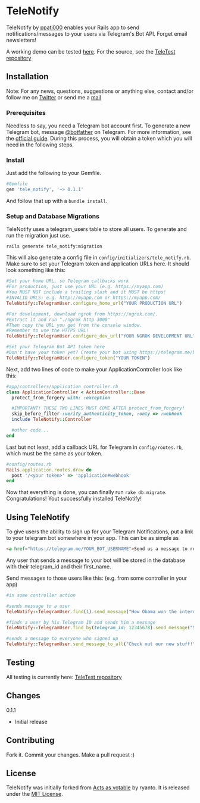 # TeleNotify

TeleNotify by [ppati000](http://twitter.com/ppati000) enables your Rails app to send notifications/messages to your users via Telegram's Bot API. Forget email newsletters!

A working demo can be tested [here](http://telenotify.herokuapp.com/). For the source, see the [TeleTest repository](https://github.com/ppati000/TeleTest/)

## Installation

Note: For any news, questions, suggestions or anything else, contact and/or follow me on [Twitter](http://twitter.com/ppati000) or send me a [mail](mailto:ppati000@me.com)

### Prerequisites

Needless to say, you need a Telegram bot account first. To generate a new Telegram bot, message [@botfather](https://telegram.me/botfather) on Telegram. For more information, see the [official guide](https://core.telegram.org/bots#botfather).
During this process, you will obtain a token which you will need in the following steps.

### Install

Just add the following to your Gemfile.

```ruby
#Gemfile
gem 'tele_notify', '~> 0.1.1'
```

And follow that up with a ``bundle install``.

### Setup and Database Migrations

TeleNotify uses a telegram_users table to store all users. To
generate and run the migration just use.

    rails generate tele_notify:migration

This will also generate a config file in ```config/initializers/tele_notify.rb```. Make sure to set your Telegram token and application URLs here. It should look something like this:

```ruby
#Set your home URL, so Telegram callbacks work
#For production, just use your URL (e.g. https://myapp.com)
#You MUST NOT include a trailing slash and it MUST be https!
#INVALID URLS: e.g. http://myapp.com or https://myapp.com/
TeleNotify::TelegramUser.configure_home_url("YOUR PRODUCTION URL")

#For development, download ngrok from https://ngrok.com/.
#Extract it and run "./ngrok http 3000"
#Then copy the URL you get from the console window.
#Remember to use the HTTPS URL!
TeleNotify::TelegramUser.configure_dev_url("YOUR NGROK DEVELOPMENT URL")

#Set your Telegram Bot API token here
#Don't have your token yet? Create your bot using https://telegram.me/botfather
TeleNotify::TelegramUser.configure_token("YOUR TOKEN")
```

Next, add two lines of code to make your ApplicationController look like this:

```ruby
#app/controllers/application_controller.rb
class ApplicationController < ActionController::Base
  protect_from_forgery with: :exception

  #IMPORTANT! THESE TWO LINES MUST COME AFTER protect_from_forgery!
  skip_before_filter :verify_authenticity_token, :only => :webhook
  include TeleNotify::Controller

  #other code...
end
```

Last but not least, add a callback URL for Telegram in ```config/routes.rb```, which must be the same as your token.

```ruby
#config/routes.rb
Rails.application.routes.draw do
  post '/<your token>' => 'application#webhook'
end
```

Now that everything is done, you can finally run ```rake db:migrate```. Congratulations! Yout successfully installed TeleNotify!

## Using TeleNotify

To give users the ability to sign up for your Telegram Notifications, put a link to your telegram bot somewhere in your app. This can be as simple as

```html
<a href="https://telegram.me/YOUR_BOT_USERNAME">Send us a message to receive Push Notifications via Telegram!"</a>
```

Any user that sends a message to your bot will be stored in the database with their telegram_id and their first_name.

Send messages to those users like this: (e.g. from some controller in your app)

```ruby
#in some controller action

#sends message to a user
TeleNotify::TelegramUser.find(1).send_message("How Obama won the internet: Read more at http://example.com")

#finds a user by his Telegram ID and sends him a message
TeleNotify::TelegramUser.find_by(telegram_id: 12345678).send_message("Some other notification")

#sends a message to everyone who signed up
TeleNotify::TelegramUser.send_message_to_all("Check out our new stuff!")

```

## Testing

All testing is currently here: [TeleTest repository](https://github.com/ppati000/TeleTest/)

## Changes

0.1.1

  * Initial release

## Contributing

  Fork it. Commit your changes. Make a pull request :)

## License

TeleNotify was initially forked from [Acts as votable](https://github.com/ryanto/acts_as_votable) by ryanto. It is released under the [MIT
License](http://www.opensource.org/licenses/MIT).
